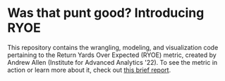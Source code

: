 # Was that punt good? Introducing RYOE

This repository contains the wrangling, modeling, and visualization code pertaining to the Return Yards Over Expected (RYOE) metric, created by Andrew Allen (Institute for Advanced Analytics '22). To see the metric in action or learn more about it, check out [this brief report](https://lnkd.in/g7Y3x2m9).

